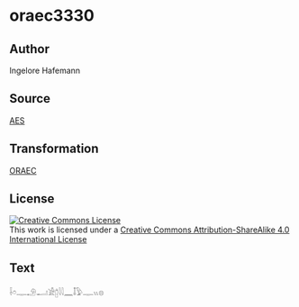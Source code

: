 # oraec3330

## Author

Ingelore Hafemann

## Source

[AES](https://github.com/simondschweitzer/aes)

## Transformation

[ORAEC](https://oraec.github.io/)

## License

<a rel="license" href="http://creativecommons.org/licenses/by-sa/4.0/"><img alt="Creative Commons License" style="border-width:0" src="https://i.creativecommons.org/l/by-sa/4.0/88x31.png" /></a><br />This work is licensed under a <a rel="license" href="http://creativecommons.org/licenses/by-sa/4.0/">Creative Commons Attribution-ShareAlike 4.0 International License</a>

## Text

𓌢𓏌𓊃𓄂𓂝𓀀𓉺𓇋𓇋𓈖𓄤𓅱𓊃𓏭𓊖<br>
